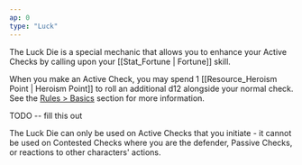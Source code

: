 ```yaml
---
ap: 0
type: "Luck"
---
```


The Luck Die is a special mechanic that allows you to enhance your Active Checks by calling upon your [[Stat_Fortune | Fortune]] skill.

When you make an Active Check, you may spend 1 [[Resource_Heroism Point | Heroism Point]] to roll an additional d12 alongside your normal check. See the [Rules > Basics](/rules/basics) section for more information.

TODO -- fill this out

The Luck Die can only be used on Active Checks that you initiate - it cannot be used on Contested Checks where you are the defender, Passive Checks, or reactions to other characters' actions.
